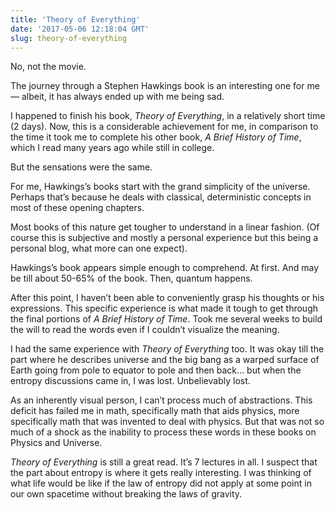 ```yaml
---
title: 'Theory of Everything'
date: '2017-05-06 12:18:04 GMT'
slug: theory-of-everything
---
```

No, not the movie.

The journey through a Stephen Hawkings book is an interesting one for me — albeit, it has always ended up with me being sad.

I happened to finish his book, _Theory of Everything_, in a relatively short time (2 days). Now, this is a considerable achievement for me, in comparison to the time it took me to complete his other book, _A Brief History of Time_, which I read many years ago while still in college.

But the sensations were the same.

For me, Hawkings’s books start with the grand simplicity of the universe. Perhaps that’s because he deals with classical, deterministic concepts in most of these opening chapters.

Most books of this nature get tougher to understand in a linear fashion. (Of course this is subjective and mostly a personal experience but this being a personal blog, what more can one expect).

Hawkings’s book appears simple enough to comprehend. At first. And may be till about 50-65% of the book. Then, quantum happens.

After this point, I haven’t been able to conveniently grasp his thoughts or his expressions. This specific experience is what made it tough to get through the final portions of _A Brief History of Time_. Took me several weeks to build the will to read the words even if I couldn’t visualize the meaning.

I had the same experience with _Theory of Everything_ too. It was okay till the part where he describes universe and the big bang as a warped surface of Earth going from pole to equator to pole and then back… but when the entropy discussions came in, I was lost. Unbelievably lost.

As an inherently visual person, I can’t process much of abstractions. This deficit has failed me in math, specifically math that aids physics, more specifically math that was invented to deal with physics. But that was not so much of a shock as the inability to process these words in these books on Physics and Universe.

_Theory of Everything_ is still a great read. It’s 7 lectures in all. I suspect that the part about entropy is where it gets really interesting. I was thinking of what life would be like if the law of entropy did not apply at some point in our own spacetime without breaking the laws of gravity.